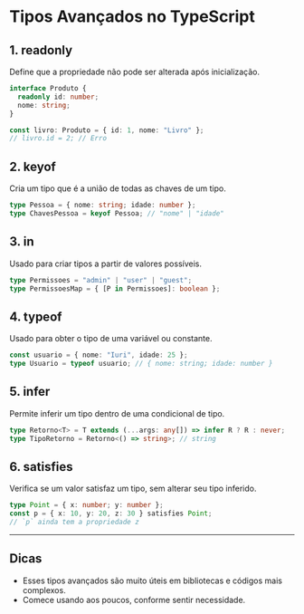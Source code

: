# Tipos Avançados no TypeScript

## 1. readonly
Define que a propriedade não pode ser alterada após inicialização.
```ts
interface Produto {
  readonly id: number;
  nome: string;
}

const livro: Produto = { id: 1, nome: "Livro" };
// livro.id = 2; // Erro
```

## 2. keyof
Cria um tipo que é a união de todas as chaves de um tipo.
```ts
type Pessoa = { nome: string; idade: number };
type ChavesPessoa = keyof Pessoa; // "nome" | "idade"
```

## 3. in
Usado para criar tipos a partir de valores possíveis.
```ts
type Permissoes = "admin" | "user" | "guest";
type PermissoesMap = { [P in Permissoes]: boolean };
```

## 4. typeof
Usado para obter o tipo de uma variável ou constante.
```ts
const usuario = { nome: "Iuri", idade: 25 };
type Usuario = typeof usuario; // { nome: string; idade: number }
```

## 5. infer
Permite inferir um tipo dentro de uma condicional de tipo.
```ts
type Retorno<T> = T extends (...args: any[]) => infer R ? R : never;
type TipoRetorno = Retorno<() => string>; // string
```

## 6. satisfies
Verifica se um valor satisfaz um tipo, sem alterar seu tipo inferido.
```ts
type Point = { x: number; y: number };
const p = { x: 10, y: 20, z: 30 } satisfies Point;
// `p` ainda tem a propriedade z
```

---

## Dicas
- Esses tipos avançados são muito úteis em bibliotecas e códigos mais complexos.
- Comece usando aos poucos, conforme sentir necessidade.

